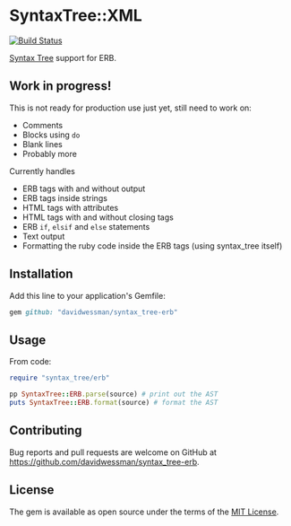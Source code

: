 # SyntaxTree::XML

[![Build Status](https://github.com/davidwessman/syntax_tree-erb/actions/workflows/main.yml/badge.svg)](https://github.com/davidwessman/syntax_tree-erb/actions/workflows/main.yml)

[Syntax Tree](https://github.com/ruby-syntax-tree/syntax_tree) support for ERB.

## Work in progress!

This is not ready for production use just yet, still need to work on:

- Comments
- Blocks using `do`
- Blank lines
- Probably more

Currently handles

- ERB tags with and without output
- ERB tags inside strings
- HTML tags with attributes
- HTML tags with and without closing tags
- ERB `if`, `elsif` and `else` statements
- Text output
- Formatting the ruby code inside the ERB tags (using syntax_tree itself)

## Installation

Add this line to your application's Gemfile:

```ruby
gem github: "davidwessman/syntax_tree-erb"
```

## Usage

From code:

```ruby
require "syntax_tree/erb"

pp SyntaxTree::ERB.parse(source) # print out the AST
puts SyntaxTree::ERB.format(source) # format the AST
```

## Contributing

Bug reports and pull requests are welcome on GitHub at https://github.com/davidwessman/syntax_tree-erb.

## License

The gem is available as open source under the terms of the [MIT License](https://opensource.org/licenses/MIT).
